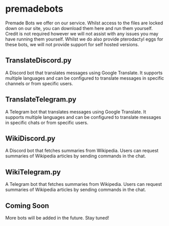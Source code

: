 # premadebots
Premade Bots we offer on our service. Whilst access to the files are locked down on our site, you can download them here and run them yourself. Credit is not required however we will not assist with any issues you may have running them yourself. Whilst we do also provide pterodactyl eggs for these bots, we will not provide support for self hosted versions.

## TranslateDiscord.py
A Discord bot that translates messages using Google Translate. It supports multiple languages and can be configured to translate messages in specific channels or from specific users.
## TranslateTelegram.py
A Telegram bot that translates messages using Google Translate. It supports multiple languages and can be configured to translate messages in specific chats or from specific users.
## WikiDiscord.py
A Discord bot that fetches summaries from Wikipedia. Users can request summaries of Wikipedia articles by sending commands in the chat.
## WikiTelegram.py
A Telegram bot that fetches summaries from Wikipedia. Users can request summaries of Wikipedia articles by sending commands in the chat.

## Coming Soon
More bots will be added in the future. Stay tuned!